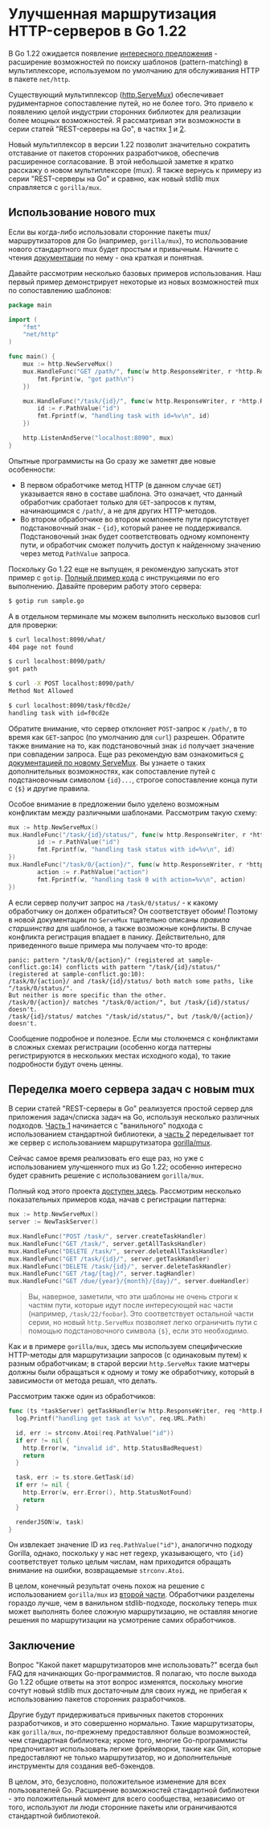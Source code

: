 # Улучшенная маршрутизация HTTP-серверов в Go 1.22

В Go 1.22 ожидается появление [интересного предложения](https://github.com/golang/go/issues/61410) - расширение возможностей по поиску шаблонов (pattern-matching) в мультиплексоре, используемом по умолчанию для обслуживания HTTP в пакете `net/http`.

Существующий мультиплексор ([http.ServeMux](https://pkg.go.dev/net/http#ServeMux)) обеспечивает рудиментарное сопоставление путей, но не более того. Это привело к появлению целой индустрии сторонних библиотек для реализации более мощных возможностей. Я рассматривал эти возможности в серии статей "REST-серверы на Go", в частях [1](https://eli.thegreenplace.net/2021/rest-servers-in-go-part-1-standard-library/) и [2](https://eli.thegreenplace.net/2021/rest-servers-in-go-part-2-using-a-router-package/).

Новый мультиплексор в версии 1.22 позволит значительно сократить отставание от пакетов сторонних разработчиков, обеспечив расширенное согласование. В этой небольшой заметке я кратко расскажу о новом мультиплексоре (mux). Я также вернусь к примеру из серии "REST-серверы на Go" и сравню, как новый stdlib mux справляется с `gorilla/mux`.

## Использование нового mux

Если вы когда-либо использовали сторонние пакеты mux/маршрутизаторов для Go (например, `gorilla/mux`), то использование нового стандартного mux будет простым и привычным. Начните с чтения [документации](https://pkg.go.dev/net/http@master#ServeMux) по нему - она краткая и понятная.

Давайте рассмотрим несколько базовых примеров использования. Наш первый пример демонстрирует некоторые из новых возможностей mux по сопоставлению шаблонов:

```go
package main

import (
	"fmt"
	"net/http"
)

func main() {
	mux := http.NewServeMux()
	mux.HandleFunc("GET /path/", func(w http.ResponseWriter, r *http.Request) {
		fmt.Fprint(w, "got path\n")
	})

	mux.HandleFunc("/task/{id}/", func(w http.ResponseWriter, r *http.Request) {
		id := r.PathValue("id")
		fmt.Fprintf(w, "handling task with id=%v\n", id)
	})

	http.ListenAndServe("localhost:8090", mux)
}
```

Опытные программисты на Go сразу же заметят две новые особенности:

- В первом обработчике метод HTTP (в данном случае `GET`) указывается явно в составе шаблона. Это означает, что данный обработчик сработает только для `GET`-запросов к путям, начинающимся с `/path/`, а не для других HTTP-методов.
- Во втором обработчике во втором компоненте пути присутствует подстановочный знак - `{id}`, который ранее не поддерживался. Подстановочный знак будет соответствовать одному компоненту пути, и обработчик сможет получить доступ к найденному значению через метод `PathValue` запроса.

Поскольку Go 1.22 еще не выпущен, я рекомендую запускать этот пример с `gotip`. [Полный пример кода](https://github.com/eliben/code-for-blog/tree/master/2023/http-newmux-samples) с инструкциями по его выполнению. Давайте проверим работу этого сервера:

```bash
$ gotip run sample.go
```

А в отдельном терминале мы можем выполнить несколько вызовов curl для проверки:

```bash
$ curl localhost:8090/what/
404 page not found

$ curl localhost:8090/path/
got path

$ curl -X POST localhost:8090/path/
Method Not Allowed

$ curl localhost:8090/task/f0cd2e/
handling task with id=f0cd2e
```

Обратите внимание, что сервер отклоняет `POST`-запрос к `/path/`, в то время как `GET`-запрос (по умолчанию для `curl`) разрешен. Обратите также внимание на то, как подстановочный знак `id` получает значение при совпадении запроса. Еще раз рекомендую вам ознакомиться [с документацией по новому ServeMux](https://pkg.go.dev/net/http@master#ServeMux). Вы узнаете о таких дополнительных возможностях, как сопоставление путей с подстановочным символом `{id}...`, строгое сопоставление конца пути с `{$}` и другие правила.

Особое внимание в предложении было уделено возможным конфликтам между различными шаблонами. Рассмотрим такую схему:

```go
mux := http.NewServeMux()
mux.HandleFunc("/task/{id}/status/", func(w http.ResponseWriter, r *http.Request) {
        id := r.PathValue("id")
        fmt.Fprintf(w, "handling task status with id=%v\n", id)
})
mux.HandleFunc("/task/0/{action}/", func(w http.ResponseWriter, r *http.Request) {
        action := r.PathValue("action")
        fmt.Fprintf(w, "handling task 0 with action=%v\n", action)
})
```

А если сервер получит запрос на `/task/0/status/` - к какому обработчику он должен обратиться? Он соответствует обоим! Поэтому в новой документации по `ServeMux` тщательно описаны _правила старшинства_ для шаблонов, а также возможные конфликты. В случае конфликта регистрация впадает в панику. Действительно, для приведенного выше примера мы получаем что-то вроде:

```
panic: pattern "/task/0/{action}/" (registered at sample-conflict.go:14) conflicts with pattern "/task/{id}/status/" (registered at sample-conflict.go:10):
/task/0/{action}/ and /task/{id}/status/ both match some paths, like "/task/0/status/".
But neither is more specific than the other.
/task/0/{action}/ matches "/task/0/action/", but /task/{id}/status/ doesn't.
/task/{id}/status/ matches "/task/id/status/", but /task/0/{action}/ doesn't.
```

Сообщение подробное и полезное. Если мы столкнемся с конфликтами в сложных схемах регистрации (особенно когда паттерны регистрируются в нескольких местах исходного кода), то такие подробности будут очень ценны.

## Переделка моего сервера задач с новым mux

В серии статей "REST-серверы в Go" реализуется простой сервер для приложения задач/списка задач на Go, используя несколько различных подходов. [Часть 1](https://eli.thegreenplace.net/2021/rest-servers-in-go-part-1-standard-library/) начинается с "ванильного" подхода с использованием стандартной библиотеки, а [часть 2](https://eli.thegreenplace.net/2021/rest-servers-in-go-part-2-using-a-router-package/) переделывает тот же сервер с использованием маршрутизатора [gorilla/mux](https://github.com/gorilla/mux).

Сейчас самое время реализовать его еще раз, но уже с использованием улучшенного mux из Go 1.22; особенно интересно будет сравнить решение с использованием `gorilla/mux`.

Полный код этого проекта [доступен здесь](https://github.com/eliben/code-for-blog/tree/master/2021/go-rest-servers/stdlib-newmux). Рассмотрим несколько показательных примеров кода, начав с регистрации паттерна:

```go
mux := http.NewServeMux()
server := NewTaskServer()

mux.HandleFunc("POST /task/", server.createTaskHandler)
mux.HandleFunc("GET /task/", server.getAllTasksHandler)
mux.HandleFunc("DELETE /task/", server.deleteAllTasksHandler)
mux.HandleFunc("GET /task/{id}/", server.getTaskHandler)
mux.HandleFunc("DELETE /task/{id}/", server.deleteTaskHandler)
mux.HandleFunc("GET /tag/{tag}/", server.tagHandler)
mux.HandleFunc("GET /due/{year}/{month}/{day}/", server.dueHandler)
```

> Вы, наверное, заметили, что эти шаблоны не очень строги к частям пути, которые идут после интересующей нас части (например, `/task/22/foobar`). Это соответствует остальной части серии, но новый `http.ServeMux` позволяет легко ограничить пути с помощью подстановочного символа `{$}`, если это необходимо.

Как и в примере `gorilla/mux`, здесь мы используем специфические HTTP-методы для маршрутизации запросов (с одинаковым путем) к разным обработчикам; в старой версии `http.ServeMux` такие матчеры должны были обращаться к одному и тому же обработчику, который в зависимости от метода решал, что делать.

Рассмотрим также один из обработчиков:

```go
func (ts *taskServer) getTaskHandler(w http.ResponseWriter, req *http.Request) {
  log.Printf("handling get task at %s\n", req.URL.Path)

  id, err := strconv.Atoi(req.PathValue("id"))
  if err != nil {
    http.Error(w, "invalid id", http.StatusBadRequest)
    return
  }

  task, err := ts.store.GetTask(id)
  if err != nil {
    http.Error(w, err.Error(), http.StatusNotFound)
    return
  }

  renderJSON(w, task)
}
```

Он извлекает значение ID из `req.PathValue("id")`, аналогично подходу Gorilla, однако, поскольку у нас нет regexp, указывающего, что `{id}` соответствует только целым числам, нам приходится обращать внимание на ошибки, возвращаемые `strconv.Atoi`.

В целом, конечный результат очень похож на решение с использованием `gorilla/mux` из [второй части](https://eli.thegreenplace.net/2021/rest-servers-in-go-part-2-using-a-router-package/). Обработчики разделены гораздо лучше, чем в ванильном stdlib-подходе, поскольку теперь mux может выполнять более сложную маршрутизацию, не оставляя многие решения по маршрутизации на усмотрение самих обработчиков.

## Заключение

Вопрос "Какой пакет маршрутизаторов мне использовать?" всегда был FAQ для начинающих Go-программистов. Я полагаю, что после выхода Go 1.22 общие ответы на этот вопрос изменятся, поскольку многие сочтут новый stdlib mux достаточным для своих нужд, не прибегая к использованию пакетов сторонних разработчиков.

Другие будут придерживаться привычных пакетов сторонних разработчиков, и это совершенно нормально. Такие маршрутизаторы, как `gorilla/mux`, по-прежнему предоставляют больше возможностей, чем стандартная библиотека; кроме того, многие Go-программисты предпочитают использовать легкие фреймворки, такие как Gin, которые предоставляют не только маршрутизатор, но и дополнительные инструменты для создания веб-бэкендов.

В целом, это, безусловно, положительное изменение для всех пользователей Go. Расширение возможностей стандартной библиотеки - это положительный момент для всего сообщества, независимо от того, используют ли люди сторонние пакеты или ограничиваются стандартной библиотекой.
